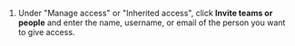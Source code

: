 1. Under "Manage access" or "Inherited access", click **Invite teams or people** and enter the name, username, or email of the person you want to give access.